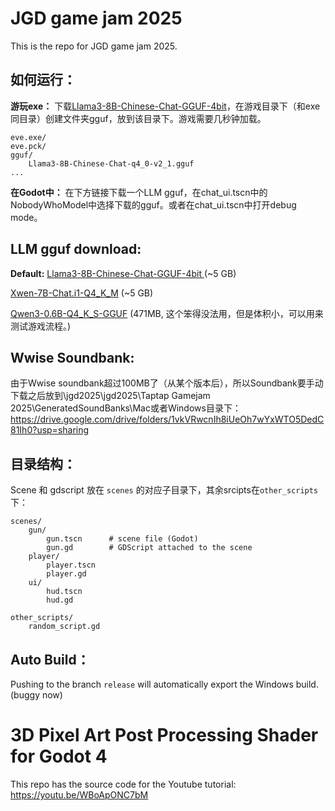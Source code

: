 # JGD game jam 2025
This is the repo for JGD game jam 2025.

## 如何运行：
**游玩exe：** 下载[Llama3-8B-Chinese-Chat-GGUF-4bit](https://huggingface.co/shenzhi-wang/Llama3-8B-Chinese-Chat-GGUF-4bit/tree/main)，在游戏目录下（和exe同目录）创建文件夹gguf，放到该目录下。游戏需要几秒钟加载。

```
eve.exe/
eve.pck/
gguf/
	Llama3-8B-Chinese-Chat-q4_0-v2_1.gguf
...
```

**在Godot中：** 在下方链接下载一个LLM gguf，在chat_ui.tscn中的NobodyWhoModel中选择下载的gguf。或者在chat_ui.tscn中打开debug mode。

## LLM gguf download:
**Default:** [Llama3-8B-Chinese-Chat-GGUF-4bit ](https://huggingface.co/shenzhi-wang/Llama3-8B-Chinese-Chat-GGUF-4bit/tree/main) (~5 GB)

[Xwen-7B-Chat.i1-Q4_K_M](https://huggingface.co/xwen-team/Xwen-7B-Chat-i1-GGUF/blob/main/Xwen-7B-Chat.i1-Q4_K_M.gguf) (~5 GB)

[Qwen3-0.6B-Q4_K_S-GGUF](https://huggingface.co/AnHoang200901/Qwen3-0.6B-Q4_K_S-GGUF/blob/main/qwen3-0.6b-q4_k_s.gguf) (471MB, 这个笨得没法用，但是体积小，可以用来测试游戏流程。)

## Wwise Soundbank:
由于Wwise soundbank超过100MB了（从某个版本后），所以Soundbank要手动下载之后放到\jgd2025\jgd2025\Taptap Gamejam 2025\GeneratedSoundBanks\Mac或者Windows目录下：
https://drive.google.com/drive/folders/1vkVRwcnIh8iUeOh7wYxWTO5DedC81Ih0?usp=sharing

## 目录结构：
Scene 和 gdscript 放在 `scenes` 的对应子目录下，其余srcipts在`other_scripts`下：


```
scenes/
	gun/
		gun.tscn      # scene file (Godot)
		gun.gd        # GDScript attached to the scene
	player/
		player.tscn
		player.gd
	ui/
		hud.tscn
		hud.gd
		
other_scripts/
	random_script.gd
```

## Auto Build：
Pushing to the branch `release` will automatically export the Windows build. (buggy now)
# 3D Pixel Art Post Processing Shader for Godot 4
This repo has the source code for the Youtube tutorial: https://youtu.be/WBoApONC7bM
